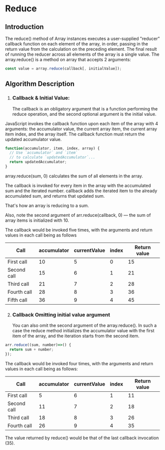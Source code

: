 # Reduce

## Introduction

The reduce() method of Array instances executes a user-supplied "reducer" callback function on each element of the array, in order, passing in the return value from the calculation on the preceding element. The final result of running the reducer across all elements of the array is a single value.
The array.reduce() is a method on array that accepts 2 arguments:
```js
const value = array.reduce(callback[, initialValue]);
```
## Algorithm Description

1. ### Callback & Initial Value:
   The callback is an obligatory argument that is a function performing the reduce operation, and the second optional argument is the initial value.

JavaScript invokes the callback function upon each item of the array with 4 arguments: the accumulator value, the current array item, the current array item index, and the array itself. The callback function must return the updated accumulator value.

```js
function(accumulator, item, index, array) {
  // Use `accumulator` and `item` 
  // to calculate `updatedAccumulator`...
  return updatedAccumulator;
}
```

array.reduce(sum, 0) calculates the sum of all elements in the array.

The callback is invoked for every item in the array with the accumulated sum and the iterated number. callback adds the iterated item to the already accumulated sum, and returns that updated sum.

That's how an array is reducing to a sum.

Also, note the second argument of arr.reduce(callback, 0) — the sum of array items is initialized with 10.

The callback would be invoked five times, with the arguments and return values in each call being as follows



| Call   |   accumulator   |   currentValue   |   index   |   Return value   |
| -------- | ------- | -------- | ------- | ------- |
| First call   | 10   |   5   |   0   |   15   |
| Second call   | 15   |   6   |   1   |   21   |
| Third call   | 21   |   7   |   2   |   28   |
| Fourth call   | 28   |   8   |   3   |   36   |
| Fifth call   | 36   |   9   |   4   |   45   |
	



2. ### Callback Omitting initial value argument
    You can also omit the second argument of the array.reduce(). In such a case the reduce method initializes the accumulator value with the first item of the array, and the iteration starts from the second item.

```js
arr.reduce((sum, number)=>() {
  return sum + number;
});
```

The callback would be invoked four times, with the arguments and return values in each call being as follows:

| Call   |   accumulator   |   currentValue   |   index   |   Return value   |
| -------- | ------- | -------- | ------- | ------- |
| First call   | 5   |   6   |   1   |   11   |
| Second call   | 11   |   7   |   2   |   18   |
| Third call   | 18   |   8   |   3   |   26   |
| Fourth call   | 26   |   9   |   4   |   35   |

The value returned by reduce() would be that of the last callback invocation (35).
